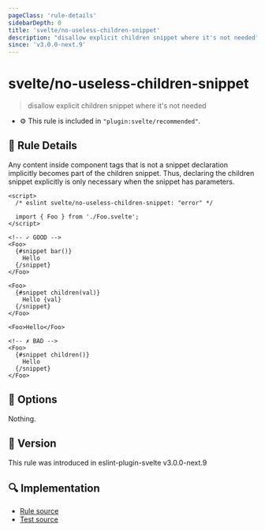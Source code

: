 ```yaml
---
pageClass: 'rule-details'
sidebarDepth: 0
title: 'svelte/no-useless-children-snippet'
description: "disallow explicit children snippet where it's not needed"
since: 'v3.0.0-next.9'
---
```


# svelte/no-useless-children-snippet

> disallow explicit children snippet where it's not needed

- :gear: This rule is included in `"plugin:svelte/recommended"`.

## :book: Rule Details

Any content inside component tags that is not a snippet declaration implicitly becomes part of the children snippet. Thus, declaring the children snippet explicitly is only necessary when the snippet has parameters.

<!--eslint-skip-->

```svelte
<script>
  /* eslint svelte/no-useless-children-snippet: "error" */

  import { Foo } from './Foo.svelte';
</script>

<!-- ✓ GOOD -->
<Foo>
  {#snippet bar()}
    Hello
  {/snippet}
</Foo>

<Foo>
  {#snippet children(val)}
    Hello {val}
  {/snippet}
</Foo>

<Foo>Hello</Foo>

<!-- ✗ BAD -->
<Foo>
  {#snippet children()}
    Hello
  {/snippet}
</Foo>
```

## :wrench: Options

Nothing.

## :rocket: Version

This rule was introduced in eslint-plugin-svelte v3.0.0-next.9

## :mag: Implementation

- [Rule source](https://github.com/sveltejs/eslint-plugin-svelte/blob/main/packages/eslint-plugin-svelte/src/rules/no-useless-children-snippet.ts)
- [Test source](https://github.com/sveltejs/eslint-plugin-svelte/blob/main/packages/eslint-plugin-svelte/tests/src/rules/no-useless-children-snippet.ts)
